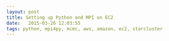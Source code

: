 ```yaml
---
layout: post
title: Setting up Python and MPI on EC2
date:   2015-03-26 12:03:55
tags: python, mpi4py, mcmc, aws, amazon, ec2, starcluster
---
```

